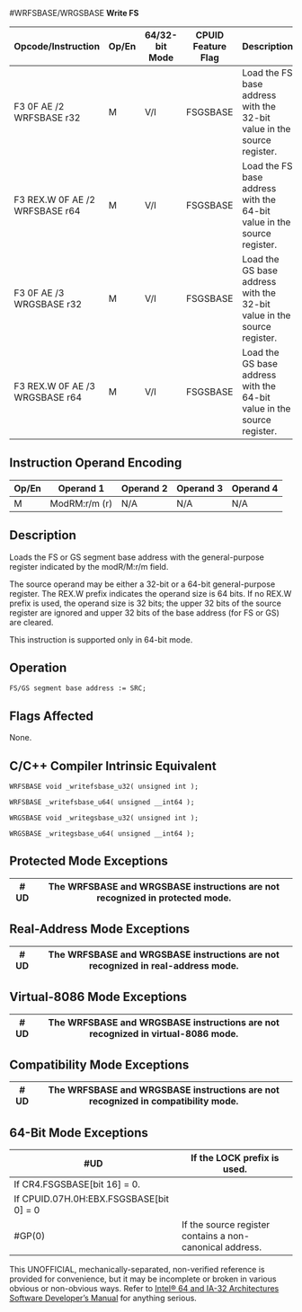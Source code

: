 #WRFSBASE/WRGSBASE
**Write FS**

| Opcode/Instruction             | Op/En | 64/32-bit Mode | CPUID Feature Flag | Description                                                            |
| ------------------------------ | ----- | -------------- | ------------------ | ---------------------------------------------------------------------- |
| F3 0F AE /2 WRFSBASE r32       | M     | V/I            | FSGSBASE           | Load the FS base address with the 32-bit value in the source register. |
| F3 REX.W 0F AE /2 WRFSBASE r64 | M     | V/I            | FSGSBASE           | Load the FS base address with the 64-bit value in the source register. |
| F3 0F AE /3 WRGSBASE r32       | M     | V/I            | FSGSBASE           | Load the GS base address with the 32-bit value in the source register. |
| F3 REX.W 0F AE /3 WRGSBASE r64 | M     | V/I            | FSGSBASE           | Load the GS base address with the 64-bit value in the source register. |

## Instruction Operand Encoding

| Op/En | Operand 1     | Operand 2 | Operand 3 | Operand 4 |
| ----- | ------------- | --------- | --------- | --------- |
| M     | ModRM:r/m (r) | N/A       | N/A       | N/A       |

## Description

Loads the FS or GS segment base address with the general-purpose register indicated by the modR/M:r/m field.

The source operand may be either a 32-bit or a 64-bit general-purpose register. The REX.W prefix indicates the operand size is 64 bits. If no REX.W prefix is used, the operand size is 32 bits; the upper 32 bits of the source register are ignored and upper 32 bits of the base address (for FS or GS) are cleared.

This instruction is supported only in 64-bit mode.

## Operation

```
FS/GS segment base address := SRC;

```

## Flags Affected

None.

## C/C++ Compiler Intrinsic Equivalent

```
WRFSBASE void _writefsbase_u32( unsigned int );

```

```
WRFSBASE _writefsbase_u64( unsigned __int64 );

```

```
WRGSBASE void _writegsbase_u32( unsigned int );

```

```
WRGSBASE _writegsbase_u64( unsigned __int64 );

```

## Protected Mode Exceptions

| #​​​UD | The WRFSBASE and WRGSBASE instructions are not recognized in protected mode. |
| ------ | ---------------------------------------------------------------------------- |

## Real-Address Mode Exceptions

| #​​​UD | The WRFSBASE and WRGSBASE instructions are not recognized in real-address mode. |
| ------ | ------------------------------------------------------------------------------- |

## Virtual-8086 Mode Exceptions

| #​​​UD | The WRFSBASE and WRGSBASE instructions are not recognized in virtual-8086 mode. |
| ------ | ------------------------------------------------------------------------------- |

## Compatibility Mode Exceptions

| #​​​UD | The WRFSBASE and WRGSBASE instructions are not recognized in compatibility mode. |
| ------ | -------------------------------------------------------------------------------- |

## 64-Bit Mode Exceptions

| #​​​UD                                  | If the LOCK prefix is used.                              |
| --------------------------------------- | -------------------------------------------------------- |
| If CR4.FSGSBASE[bit 16] = 0.            |
| If CPUID.07H.0H:EBX.FSGSBASE[bit 0] = 0 |
| \#​​​​GP(0)                             | If the source register contains a non-canonical address. |

This UNOFFICIAL, mechanically-separated, non-verified reference is provided for convenience, but it may be
incomplete or broken in various obvious or non-obvious
ways. Refer to [Intel® 64 and IA-32 Architectures Software Developer’s Manual](https://software.intel.com/en-us/download/intel-64-and-ia-32-architectures-sdm-combined-volumes-1-2a-2b-2c-2d-3a-3b-3c-3d-and-4) for anything serious.
